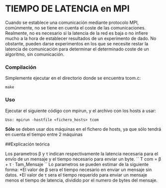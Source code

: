 # TIEMPO DE LATENCIA en MPI

Cuando se establece una comunicación mediante protocolo MPI, comúnmente, no se tiene en cuenta el coste de las comunicaciones.
Realmente, no es necesario si la latencia de la red es baja o no infiere mucho a la hora de establecer resultados de un experimento de dado. No obstante, pueden darse experimentos en los que se necesite restar la latencia de comunicación para determinar el determinado coste de un algoritmo, sin comunicación. 

### Compilación

Simplemente ejecutar en el directorio donde se encuentra tcom.c:

```
make
```

### Uso

Ejecutar el siguiente código con mpirun, y el archivo con los hosts a usar:

```
Uso: mpirun -hostfile <fichero_hosts> tcom
```

**Sólo** se deben usar dos máquinas en el fichero de hosts, ya que sólo tendrá en cuenta el tiempo entre 2 máquinas

##Explicación teórica

Los parametros β y τ indican respectivamente la latencia necesaria para el envío de un mensaje y el tiempo necesario para enviar un byte.
´´
T com = β + τ · Tam_Mensaje
´´
Lo parametros se pueden estimar de la siguiente forma:
*El valor de β sera el tiempo necesario en enviar un mensaje sin datos.
*El valor de τ sera el tiempo requerido para enviar un mensaje menos el tiempo de latencia, dividido por el numero de bytes del mensaje.


